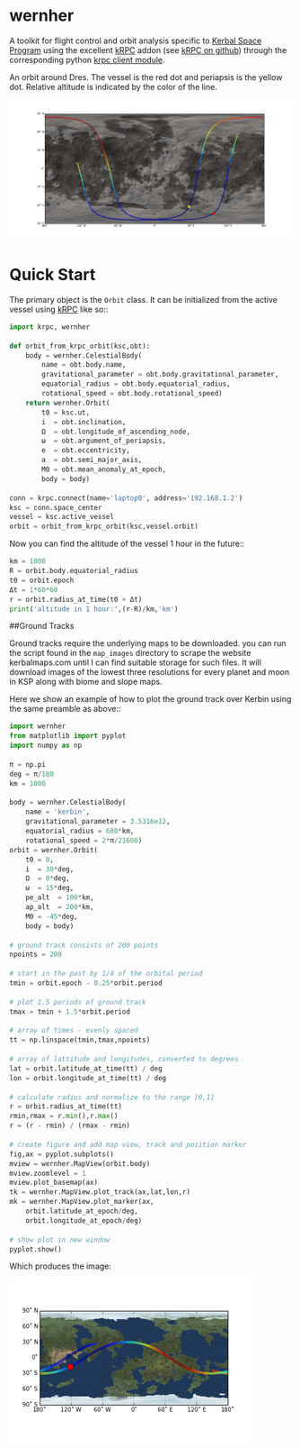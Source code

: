 # wernher

A toolkit for flight control and orbit analysis specific to [Kerbal Space Program](https://kerbalspaceprogram.com) using the excellent [kRPC](http://forum.kerbalspaceprogram.com/threads/69313-WIP-kRPC-A-language-agnostic-Remote-Procedure-Call-server-for-KSP) addon (see [kRPC on github](https://github.com/djungelorm/krpc/releases)) through the corresponding python [krpc client module](https://pypi.python.org/pypi/krpc).

An orbit around Dres. The vessel is the red dot and periapsis is the yellow dot. Relative altitude is indicated by the color of the line.

![Orbit around Dres](doc/images/dres_ground_track.png)

# Quick Start

The primary object is the ``Orbit`` class. It can be initialized from the active vessel using [kRPC](http://forum.kerbalspaceprogram.com/threads/69313-WIP-kRPC-A-language-agnostic-Remote-Procedure-Call-server-for-KSP) like so::

```python
import krpc, wernher

def orbit_from_krpc_orbit(ksc,obt):
    body = wernher.CelestialBody(
        name = obt.body.name,
        gravitational_parameter = obt.body.gravitational_parameter,
        equatorial_radius = obt.body.equatorial_radius,
        rotational_speed = obt.body.rotational_speed)
    return wernher.Orbit(
        t0 = ksc.ut,
        i  = obt.inclination,
        Ω  = obt.longitude_of_ascending_node,
        ω  = obt.argument_of_periapsis,
        e  = obt.eccentricity,
        a  = obt.semi_major_axis,
        M0 = obt.mean_anomaly_at_epoch,
        body = body)

conn = krpc.connect(name='laptop0', address='192.168.1.2')
ksc = conn.space_center
vessel = ksc.active_vessel
orbit = orbit_from_krpc_orbit(ksc,vessel.orbit)
```

Now you can find the altitude of the vessel 1 hour in the future::

```python
km = 1000
R = orbit.body.equatorial_radius
t0 = orbit.epoch
Δt = 1*60*60
r = orbit.radius_at_time(t0 + Δt)
print('altitude in 1 hour:',(r-R)/km,'km')
```

##Ground Tracks

Ground tracks require the underlying maps to be downloaded. you can run the script found in the ``map_images`` directory to scrape the website kerbalmaps.com until I can find suitable storage for such files. It will download images of the lowest three resolutions for every planet and moon in KSP along with biome and slope maps.

Here we show an example of how to plot the ground track over Kerbin using the same preamble as above::

```python
import wernher
from matplotlib import pyplot
import numpy as np

π = np.pi
deg = π/180
km = 1000

body = wernher.CelestialBody(
    name = 'kerbin',
    gravitational_parameter = 3.5316e12,
    equatorial_radius = 600*km,
    rotational_speed = 2*π/21600)
orbit = wernher.Orbit(
    t0 = 0,
    i  = 30*deg,
    Ω  = 0*deg,
    ω  = 15*deg,
    pe_alt  = 100*km,
    ap_alt  = 200*km,
    M0 = -45*deg,
    body = body)

# ground track consists of 200 points
npoints = 200

# start in the past by 1/4 of the orbital period
tmin = orbit.epoch - 0.25*orbit.period

# plot 1.5 periods of ground track
tmax = tmin + 1.5*orbit.period

# array of times - evenly spaced
tt = np.linspace(tmin,tmax,npoints)

# array of lattitude and longitudes, converted to degrees
lat = orbit.latitude_at_time(tt) / deg
lon = orbit.longitude_at_time(tt) / deg

# calculate radius and normalize to the range [0,1]
r = orbit.radius_at_time(tt)
rmin,rmax = r.min(),r.max()
r = (r - rmin) / (rmax - rmin)

# create figure and add map view, track and position marker
fig,ax = pyplot.subplots()
mview = wernher.MapView(orbit.body)
mview.zoomlevel = 1
mview.plot_basemap(ax)
tk = wernher.MapView.plot_track(ax,lat,lon,r)
mk = wernher.MapView.plot_marker(ax,
    orbit.latitude_at_epoch/deg,
    orbit.longitude_at_epoch/deg)

# show plot in new window
pyplot.show()
```

Which produces the image:

![Orbit around Kerbin](doc/images/kerbin_ground_track.png)
